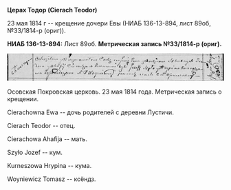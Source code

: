 **Церах Тодор (Cierach Teodor)**

23 мая 1814 г -- крещение дочери Евы (НИАБ 136-13-894, лист 89об,
№33/1814-р (ориг)).

**НИАБ 136-13-894:** Лист 89об. **Метрическая запись №33/1814-р
(ориг).**

![](./media/19bff90cacd4709e48069a0711e8cfd1a4d2b6c2.png)

Осовская Покровская церковь. 23 мая 1814 года. Метрическая запись о
крещении.

Cierachowna Ewa -- дочь родителей с деревни Лустичи.

Cierach Teodor -- отец.

Cierachowa Ahafija -- мать.

Szyło Jozef -- кум.

Kurneszowa Hrypina -- кума.

Woyniewicz Tomasz -- ксёндз.
